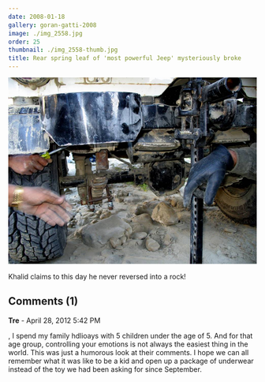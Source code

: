 ```yaml
---
date: 2008-01-18
gallery: goran-gatti-2008
image: ./img_2558.jpg
order: 25
thumbnail: ./img_2558-thumb.jpg
title: Rear spring leaf of 'most powerful Jeep' mysteriously broke
---
```


![Rear spring leaf of 'most powerful Jeep' mysteriously broke](./img_2558.jpg)

Khalid claims to this day he never reversed into a rock!

<div id="comments">

## Comments (1)

<div id="comment">

**Tre** - April 28, 2012  5:42 PM

, I spend my family hdlioays with 5 children under the age of 5. And for that age group, controlling your emotions is not always the easiest thing in the world. This was just a humorous look at their comments. I hope we can all remember what it was like to be a kid and open up a package of underwear instead of the toy we had been asking for since September.

</div>

</div>